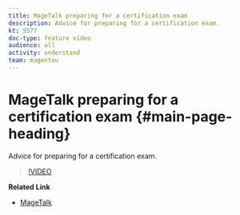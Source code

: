 ```yaml
---
title: MageTalk preparing for a certification exam
description: Advice for preparing for a certification exam.
kt: 5577
doc-type: feature video
audience: all
activity: understand
team: magentou
---
```


# MageTalk preparing for a certification exam {#main-page-heading}

Advice for preparing for a certification exam.

>[!VIDEO](https://video.tv.adobe.com/v/35766?quality=12&learn=on)

**Related Link**

* [MageTalk](https://magetalk.com/)

